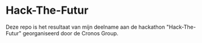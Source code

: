 # Hack-The-Futur
Deze repo is het resultaat van mijn deelname aan de hackathon "Hack-The-Futur" georganiseerd door de Cronos Group.
